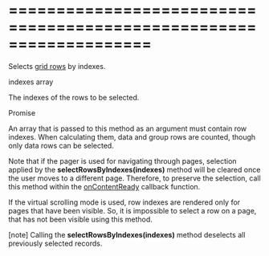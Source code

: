 <!--**
/*-------------------------------------------
    Auto-generated file. Do not modify.
-------------------------------------------

**-->
===================================================================
===================================================================

<!--shortDescription-->
Selects [grid rows](/Documentation/Guide/Widgets/DataGrid/Visual_Elements/#Grid_Rows) by indexes.
<!--/shortDescription-->

<!--paramName1-->indexes<!--/paramName1-->
<!--paramType1-->array<!--/paramType1-->
<!--paramDescription1-->
The indexes of the rows to be selected.
<!--/paramDescription1-->

<!--returnType-->Promise<!--/returnType-->
<!--returnDescription-->

<!--/returnDescription-->

<!--fullDescription-->
An array that is passed to this method as an argument must contain row indexes. When calculating them, data and group rows are counted, though only data rows can be selected.

Note that if the pager is used for navigating through pages, selection applied by the **selectRowsByIndexes(indexes)** method will be cleared once the user moves to a different page. Therefore, to preserve the selection, call this method within the [onContentReady](/Documentation/ApiReference/UI_Widgets/dxDataGrid/Configuration/#onContentReady) callback function.

If the virtual scrolling mode is used, row indexes are rendered only for pages that have been visible. So, it is impossible to select a row on a page, that has not been visible using this method. 

[note] Calling the **selectRowsByIndexes(indexes)** method deselects all previously selected records.
<!--/fullDescription-->